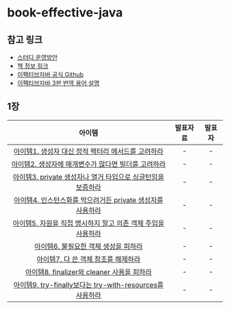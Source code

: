 # book-effective-java

## 참고 링크
- [스터디 운영방안](https://www.notion.so/5eb841d5c4b8401bac02ab8ffd71d1a9)
- [책 정보 링크](https://www.aladin.co.kr/shop/wproduct.aspx?ItemId=171196410)
- [이펙티브자바 공식 Github](https://github.com/WegraLee/effective-java-3e-source-code)
- [이펙티브자바 3판 번역 용어 설명](https://docs.google.com/document/d/1Nw-_FJKre9x7Uy6DZ0NuAFyYUCjBPCpINxqrP0JFuXk/edit)

## 1장
| 아이템 | 발표자료 | 발표자
:---: | :---: | :---:
[아이템1. 생성자 대신 정적 팩터리 메서드를 고려하라](https://github.com/Blog-Posting/book-effective-java/issues/1) | - | -
[아이템2. 생성자에 매개변수가 많다면 빌더를 고려하라](https://github.com/Blog-Posting/book-effective-java/issues/2) |  -  |  - 
[아이템3. private 생성자나 열거 타입으로 싱글턴임을 보증하라](https://github.com/Blog-Posting/book-effective-java/issues/3) |  -  |  - 
[아이템4. 인스턴스화를 막으려거든 private 생성자를 사용하라](https://github.com/Blog-Posting/book-effective-java/issues/4) |  -  |  - 
[아이템5. 자원을 직접 명시하지 말고 의존 객체 주입을 사용하라](https://github.com/Blog-Posting/book-effective-java/issues/5) |  -  |  - 
[아이템6. 불필요한 객체 생성을 피하라](https://github.com/Blog-Posting/book-effective-java/issues/6) |  -  |  - 
[아이템7. 다 쓴 객체 참조를 해제하라](https://github.com/Blog-Posting/book-effective-java/issues/7) |  -  |  - 
[아이템8. finalizer와 cleaner 사용을 피하라](https://github.com/Blog-Posting/book-effective-java/issues/8) |  -  |  - 
[아이템9. try-finally보다는 try-with-resources를 사용하라](https://github.com/Blog-Posting/book-effective-java/issues/9) |  -  |  - 

